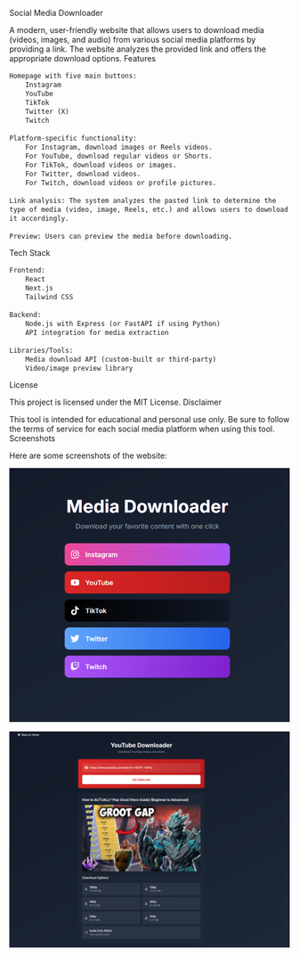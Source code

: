 Social Media Downloader

A modern, user-friendly website that allows users to download media (videos, images, and audio) from various social media platforms by providing a link. The website analyzes the provided link and offers the appropriate download options.
Features

    Homepage with five main buttons:
        Instagram
        YouTube
        TikTok
        Twitter (X)
        Twitch

    Platform-specific functionality:
        For Instagram, download images or Reels videos.
        For YouTube, download regular videos or Shorts.
        For TikTok, download videos or images.
        For Twitter, download videos.
        For Twitch, download videos or profile pictures.

    Link analysis: The system analyzes the pasted link to determine the type of media (video, image, Reels, etc.) and allows users to download it accordingly.

    Preview: Users can preview the media before downloading.

Tech Stack

    Frontend:
        React
        Next.js
        Tailwind CSS

    Backend:
        Node.js with Express (or FastAPI if using Python)
        API integration for media extraction

    Libraries/Tools:
        Media download API (custom-built or third-party)
        Video/image preview library

License

This project is licensed under the MIT License.
Disclaimer

This tool is intended for educational and personal use only. Be sure to follow the terms of service for each social media platform when using this tool.
Screenshots

Here are some screenshots of the website:

![Main Page](mediafiles/media1.png)

![YouTube video download page with preview](mediafiles/media2.png)
